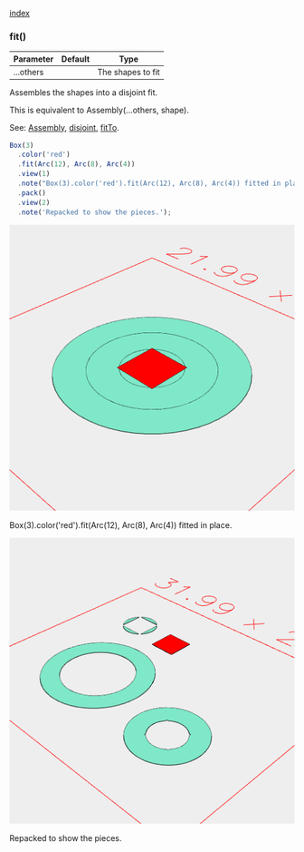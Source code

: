 [index](../../nb/api/index.md)
### fit()
Parameter|Default|Type
---|---|---
|...others||The shapes to fit

Assembles the shapes into a disjoint fit.

This is equivalent to Assembly(...others, shape).

See: [Assembly](https://raw.githubusercontent.com/jsxcad/JSxCAD/master/nb/api/Assembly.nb), [disjoint](https://raw.githubusercontent.com/jsxcad/JSxCAD/master/nb/api/disjoint.nb), [fitTo](https://raw.githubusercontent.com/jsxcad/JSxCAD/master/nb/api/fitTo.nb).

```JavaScript
Box(3)
  .color('red')
  .fit(Arc(12), Arc(8), Arc(4))
  .view(1)
  .note("Box(3).color('red').fit(Arc(12), Arc(8), Arc(4)) fitted in place.")
  .pack()
  .view(2)
  .note('Repacked to show the pieces.');
```

![Image](fit.md.0.png)

Box(3).color('red').fit(Arc(12), Arc(8), Arc(4)) fitted in place.

![Image](fit.md.1.png)

Repacked to show the pieces.
